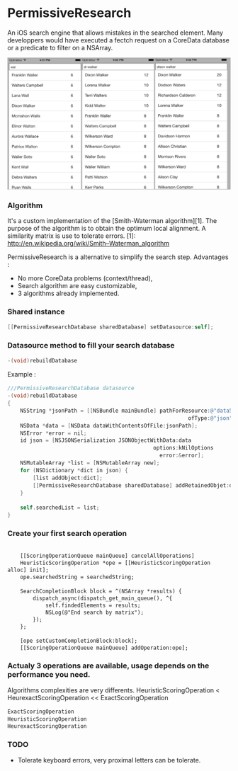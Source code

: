 PermissiveResearch
==================

An iOS search engine that allows mistakes in the searched element.
Many developpers would have executed a fectch request on a CoreData database or a predicate to filter on a NSArray.

![Image](demo.png)

### Algorithm
It's a custom implementation of the [Smith-Waterman algorithm][1].
The purpose of the algorithm is to obtain the optimum local alignment.
A similarity matrix is use to tolerate errors.
[1]: http://en.wikipedia.org/wiki/Smith–Waterman_algorithm


PermissiveResearch is a alternative to simplify the search step.
Advantages : 
- No more CoreData problems (context/thread),
- Search algorithm are easy customizable,
- 3 algorithms already implemented.

### Shared instance
```objective-c
[[PermissiveResearchDatabase sharedDatabase] setDatasource:self];
```

### Datasource method to fill your search database
```objective-c
-(void)rebuildDatabase
```

Example :

```objective-c
///PermissiveResearchDatabase datasource
-(void)rebuildDatabase
{
    NSString *jsonPath = [[NSBundle mainBundle] pathForResource:@"data5000"
                                                         ofType:@"json"];
    NSData *data = [NSData dataWithContentsOfFile:jsonPath];
    NSError *error = nil;
    id json = [NSJSONSerialization JSONObjectWithData:data
                                              options:kNilOptions
                                                error:&error];
    NSMutableArray *list = [NSMutableArray new];
    for (NSDictionary *dict in json) {
        [list addObject:dict];
        [[PermissiveResearchDatabase sharedDatabase] addRetainedObjet:dict forKey:[dict objectForKey:@"name"]];
    }
    
    self.searchedList = list;
}
```


### Create your first search operation
```objective-

    [[ScoringOperationQueue mainQueue] cancelAllOperations]
    HeuristicScoringOperation *ope = [[HeuristicScoringOperation alloc] init];
    ope.searchedString = searchedString;
    
    SearchCompletionBlock block = ^(NSArray *results) {
        dispatch_async(dispatch_get_main_queue(), ^{
            self.findedElements = results;
            NSLog(@"End search by matrix");
        });
    };
    
    [ope setCustomCompletionBlock:block];
    [[ScoringOperationQueue mainQueue] addOperation:ope];

```

### Actualy 3 operations are available, usage depends on the performance you need. 
Algorithms complexities are very differents.
HeuristicScoringOperation < HeurexactScoringOperation << ExactScoringOperation

```objective-c
ExactScoringOperation
HeuristicScoringOperation
HeurexactScoringOperation
```

### TODO
- Tolerate keyboard errors, very proximal letters can be tolerate.


